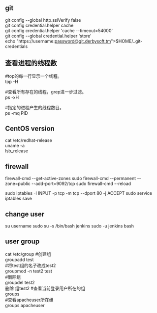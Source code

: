 ## git

git config --global http.sslVerify false  
git config credential.helper cache  
git config credential.helper 'cache --timeout=54000'  
git config --global credential.helper 'store'  
echo "https://username:password@git.derbysoft.tm">$HOME/..git-credentials  



## 查看进程的线程数
#top的每一行显示一个线程。  
top -H  

#查看所有存在的线程，grep进一步过滤。  
ps -xH  

#指定的进程产生的线程数目。  
ps -mq PID  
       
       

## CentOS version
cat /etc/redhat-release  
uname -a  
lsb_release  

## firewall
firewall-cmd --get-active-zones
sudo firewall-cmd --permanent --zone=public --add-port=9092/tcp
sudo firewall-cmd --reload

sudo iptables -I INPUT -p tcp -m tcp --dport 80 -j ACCEPT
sudo service iptables save

## change user
su username
sudo su -s /bin/bash jenkins
sudo -u jenkins bash

## user group
cat /etc/group
#创建组  
groupadd  test  
#将test组的名子改成test2  
groupmod -n test2  test  
#删除组  
groupdel test2  
删除 组test2
#查看当前登录用户所在的组  
groups  
#查看apacheuser所在组  
groups apacheuser  
